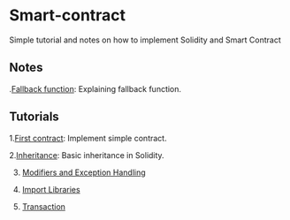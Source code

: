 # Smart-contract

Simple tutorial and notes on how to implement Solidity and Smart Contract

## Notes

.[Fallback function](): Explaining fallback function.

## Tutorials

1.[First contract](): Implement simple contract.

2.[Inheritance](): Basic inheritance in Solidity.

3. [Modifiers and Exception Handling]()

4. [Import Libraries]()

5. [Transaction]()
